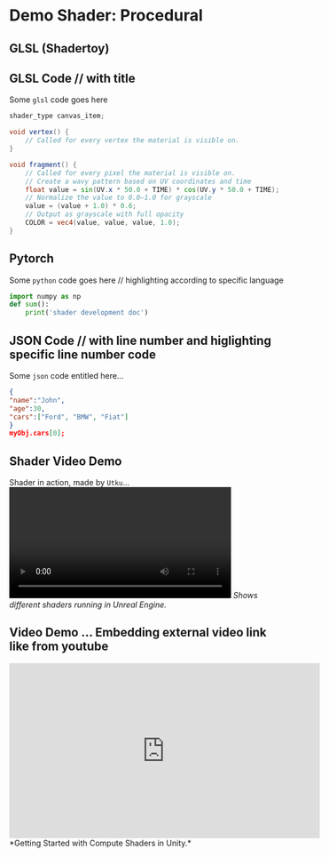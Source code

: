 # Demo Shader: Procedural

## GLSL (Shadertoy)

## GLSL Code  // with title
Some `glsl` code goes here
```glsl title="pixelShader.glsl"
shader_type canvas_item;

void vertex() {
    // Called for every vertex the material is visible on.
}

void fragment() {
    // Called for every pixel the material is visible on.
    // Create a wavy pattern based on UV coordinates and time
    float value = sin(UV.x * 50.0 + TIME) * cos(UV.y * 50.0 + TIME);
    // Normalize the value to 0.0–1.0 for grayscale
    value = (value + 1.0) * 0.6;
    // Output as grayscale with full opacity
    COLOR = vec4(value, value, value, 1.0);
} 
```


## Pytorch  
Some `python` code goes here  // highlighting according to  specific language
``` py
import numpy as np
def sum():
    print('shader development doc')

```

## JSON Code   // with line number and higlighting specific line number code
Some `json` code entitled here...
```json linenums='1' hl_lines='2 3'
{
"name":"John",
"age":30,
"cars":["Ford", "BMW", "Fiat"]
}
myObj.cars[0];
```

## Shader Video Demo
Shader in action, made by `Utku`...
<video controls width="400">
    <source src="/static/videos/shaderexamplevideo.mp4" type="video/mp4">
    Your browser does not support the video tag.
</video>
*Shows different shaders running in Unreal Engine.*

## Video Demo ... Embedding external video link like from youtube
<iframe width="560" height="315" src="https://www.youtube.com/embed/BrZ4pWwkpto?si=hCWamP_iBE9a_Amq" title="YouTube video player" frameborder="0" allow="accelerometer; autoplay; clipboard-write; encrypted-media; gyroscope; picture-in-picture; web-share" referrerpolicy="strict-origin-when-cross-origin" allowfullscreen></iframe>
*Getting Started with Compute Shaders in Unity.*